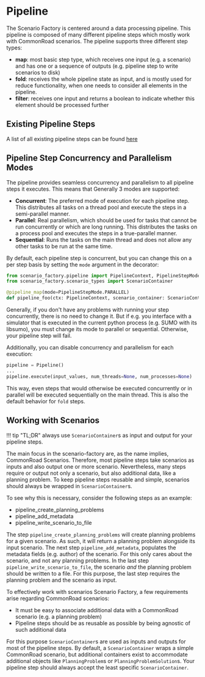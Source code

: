 # Pipeline

The Scenario Factory is centered around a data processing pipeline. This pipeline is composed of many different pipeline steps which mostly work with CommonRoad scenarios. The pipeline supports three different step types:

* __map__: most basic step type, which receives one input (e.g. a scenario) and has one or a sequence of outputs (e.g. pipeline step to write scenarios to disk)
* __fold__: receives the whole pipeline state as input, and is mostly used for reduce functionality, when one needs to consider all elements in the pipeline.
* __filter__: receives one input and returns a boolean to indicate whether this element should be processed further

## Existing Pipeline Steps

A list of all existing pipeline steps can be found [here](../api/pipeline_steps)

## Pipeline Step Concurrency and Parallelism Modes

The pipeline provides seamless concurrency and parallelism to all pipeline steps it executes. This means that
Generally 3 modes are supported:

* __Concurrent__: The preferred mode of execution for each pipeline step. This distributes all tasks on a thread pool and execute the steps in a semi-parallel manner.
* __Parallel__: Real parallelism, which should be used for tasks that cannot be run concurrently or which are long running. This distributes the tasks on a process pool and executes the steps in a true-parallel manner.
* __Sequential__: Runs the tasks on the main thread and does not allow any other tasks to be run at the same time.

By default, each pipeline step is concurrent, but you can change this on a per step basis by setting the `mode` argument in the decorator:

```python
from scenario_factory.pipeline import PipelineContext, PipelineStepMode, pipeline_map
from scenario_factory.scenario_types import ScenarioContainer

@pipeline_map(mode=PipelineStepMode.PARALLEL)
def pipeline_foo(ctx: PipelineContext, scenario_container: ScenarioContainer) -> ScenarioContainer:...

```

Generally, if you don't have any problems with running your step concurrently, there is no need to change it. But if e.g. you interface with a simulator that is executed in the current python process (e.g. SUMO with its libsumo), you must change its mode to parallel or sequential. Otherwise, your pipeline step will fail.

Additionally, you can disable concurrency and parallelism for each execution:

```python
pipeline = Pipeline()
...
pipeline.execute(input_values, num_threads=None, num_processes=None)
```

This way, even steps that would otherwise be executed concurrently or in parallel will be executed sequentially on the main thread. This is also the default behavior for `fold` steps.


## Working with Scenarios

!!! tip "TL;DR"
    always use `ScenarioContainer`s as input and output for your pipeline steps.

The main focus in the scenario-factory are, as the name implies, CommonRoad Scenarios. Therefore, most pipeline steps take scenarios as inputs and also output one or more scenario. Nevertheless, many steps require or output not only a scenario, but also additional data, like a planning problem. To keep pipeline steps reusable and simple, scenarios should always be wrapped in `ScenarioContainer`s.

To see why this is necessary, consider the following steps as an example:

* pipeline_create_planning_problems
* pipeline_add_metadata
* pipeline_write_scenario_to_file

The step `pipeline_create_planning_problems` will create planning problems for a given scenario. As such, it will return a planning problem alongside its input scenario. The next step `pipeline_add_metadata`, populates the metadata fields (e.g. author) of the scenario. For this  only cares about the scenario, and not any planning problems. In the last step `pipeline_write_scenario_to_file`, the scenario *and* the planning problem should be written to a file. For this purpose, the last step requires the planning problem and the scenario as input.

To effectively work with scenarios Scenario Factory, a few requirements arise regarding CommonRoad scenarios:
* It must be easy to associate additional data with a CommonRoad scenario (e.g. a planning problem)
* Pipeline steps should be as reusable as possible by being agnostic of such additional data

For this purpose `ScenarioContainer`s are used as inputs and outputs for most of the pipeline steps. By default, a `ScenarioContainer` wraps a simple CommonRoad scenario, but additional containers exist to accommodate additional objects like `PlanningProblem`s or `PlanningProblemSolution`s. Your pipeline step should always accept the least specific `ScenarioContainer`.
